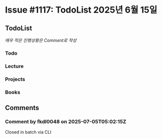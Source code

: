 # Issue #1117: TodoList 2025년 6월 15일

## TodoList

*매우 작은 진행상황은 Comment로 작성*

### Todo  

### Lecture

### Projects

### Books


## Comments

### Comment by fkdl0048 on 2025-07-05T05:02:15Z

Closed in batch via CLI

